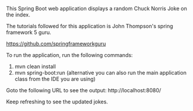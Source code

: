 This Spring Boot web application displays a random Chuck Norris Joke on the index.

The tutorials followed for this application is John Thompson's spring framework 5 guru.

https://github.com/springframeworkguru

To run the application, run the following commands:
1. mvn clean install
2. mvn spring-boot:run (alternative you can also run the main application class from the IDE you are using)

Goto the following URL to see the output:
http://localhost:8080/

Keep refreshing to see the updated jokes.